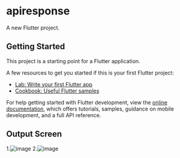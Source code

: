 # apiresponse

A new Flutter project.

## Getting Started

This project is a starting point for a Flutter application.

A few resources to get you started if this is your first Flutter project:

- [Lab: Write your first Flutter app](https://docs.flutter.dev/get-started/codelab)
- [Cookbook: Useful Flutter samples](https://docs.flutter.dev/cookbook)

For help getting started with Flutter development, view the
[online documentation](https://docs.flutter.dev/), which offers tutorials,
samples, guidance on mobile development, and a full API reference.

## Output Screen

1.![image](https://user-images.githubusercontent.com/113181008/227931206-028b80ca-0012-4861-83b8-a089e9df192d.png)
2.![image](https://user-images.githubusercontent.com/113181008/227931114-d2743048-aa70-493e-8670-3db98a958048.png)
